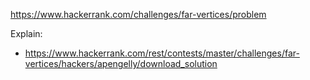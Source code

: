 https://www.hackerrank.com/challenges/far-vertices/problem

Explain:
- https://www.hackerrank.com/rest/contests/master/challenges/far-vertices/hackers/apengelly/download_solution

